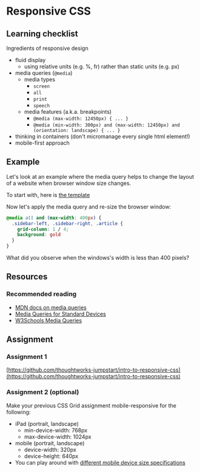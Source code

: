 # Responsive CSS

## Learning checklist

Ingredients of responsive design

* fluid display
  * using relative units \(e.g. %, fr\) rather than static units \(e.g. px\)
* media queries \(`@media`\)
  * media types
    * `screen`
    * `all`
    * `print`
    * `speech`
  * media features \(a.k.a. breakpoints\)
    * `@media (max-width: 12450px) { ... }`
    * `@media (min-width: 300px) and (max-width: 12450px) and (orientation: landscape) { ... }`
* thinking in containers \(don't micromanage every single html element!\)
* mobile-first approach

## Example

Let's look at an example where the media query helps to change the layout of a website when browser window size changes.

To start with, here is [the template](https://codepen.io/gordonsong/pen/EebMwZ)

Now let's apply the media query and re-size the browser window:

```css
@media all and (max-width: 400px) {
  .sidebar-left, .sidebar-right, .article {
    grid-column: 1 / 4;
    background: gold
  }
}
```

What did you observe when the windows's width is less than 400 pixels?

## Resources

### Recommended reading

* [MDN docs on media queries](https://developer.mozilla.org/en-US/docs/Web/CSS/Media_Queries/Using_media_queries)
* [Media Queries for Standard Devices](https://css-tricks.com/snippets/css/media-queries-for-standard-devices/)
* [W3Schools Media Queries](https://www.w3schools.com/css/css_rwd_mediaqueries.asp)

## Assignment

### Assignment 1

[https://github.com/thoughtworks-jumpstart/intro-to-responsive-css](https://github.com/thoughtworks-jumpstart/intro-to-responsive-css)

### Assignment 2 \(optional\)

Make your previous CSS Grid assignment mobile-responsive for the following:

* iPad \(portrait, landscape\)
  * min-device-width: 768px
  * max-device-width: 1024px
* mobile \(portrait, landscape\)
  * device-width: 320px
  * device-height: 640px
* You can play around with [different mobile device size specifications](https://css-tricks.com/snippets/css/media-queries-for-standard-devices/)

